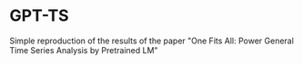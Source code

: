 # GPT-TS
Simple reproduction of the results of the paper "One Fits All: Power General Time Series Analysis by Pretrained LM"
